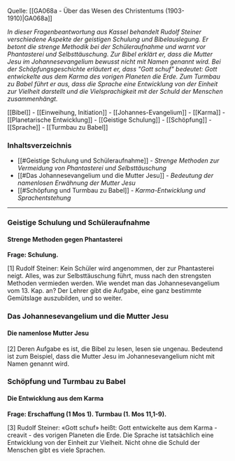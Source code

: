 Quelle: [[GA068a - Über das Wesen des Christentums (1903-1910)|GA068a]]

_In dieser Fragenbeantwortung aus Kassel behandelt Rudolf Steiner verschiedene Aspekte der geistigen Schulung und Bibelauslegung. Er betont die strenge Methodik bei der Schüleraufnahme und warnt vor Phantasterei und Selbsttäuschung. Zur Bibel erklärt er, dass die Mutter Jesu im Johannesevangelium bewusst nicht mit Namen genannt wird. Bei der Schöpfungsgeschichte erläutert er, dass "Gott schuf" bedeutet: Gott entwickelte aus dem Karma des vorigen Planeten die Erde. Zum Turmbau zu Babel führt er aus, dass die Sprache eine Entwicklung von der Einheit zur Vielheit darstellt und die Vielsprachigkeit mit der Schuld der Menschen zusammenhängt._

[[Bibel]] - [[Einweihung, Initiation]] - [[Johannes-Evangelium]] - [[Karma]] - [[Planetarische Entwicklung]] - [[Geistige Schulung]] - [[Schöpfung]] - [[Sprache]] - [[Turmbau zu Babel]]

### Inhaltsverzeichnis

- [[#Geistige Schulung und Schüleraufnahme]] - _Strenge Methoden zur Vermeidung von Phantasterei und Selbsttäuschung_
- [[#Das Johannesevangelium und die Mutter Jesu]] - _Bedeutung der namenlosen Erwähnung der Mutter Jesu_
- [[#Schöpfung und Turmbau zu Babel]] - _Karma-Entwicklung und Sprachentstehung_

---

### Geistige Schulung und Schüleraufnahme

#### Strenge Methoden gegen Phantasterei

**Frage: Schulung.**

[1] Rudolf Steiner: Kein Schüler wird angenommen, der zur Phantasterei neigt. Alles, was zur Selbsttäuschung führt, muss nach den strengsten Methoden vermieden werden. Wie wendet man das Johannesevangelium vom 13. Kap. an? Der Lehrer gibt die Aufgabe, eine ganz bestimmte Gemütslage auszubilden, und so weiter.

### Das Johannesevangelium und die Mutter Jesu

#### Die namenlose Mutter Jesu

[2] Deren Aufgabe es ist, die Bibel zu lesen, lesen sie ungenau. Bedeutend ist zum Beispiel, dass die Mutter Jesu im Johannesevangelium nicht mit Namen genannt wird.

### Schöpfung und Turmbau zu Babel

#### Die Entwicklung aus dem Karma

**Frage: Erschaffung (1 Mos 1). Turmbau (1. Mos 11,1-9).**

[3] Rudolf Steiner: «Gott schuf» heißt: Gott entwickelte aus dem Karma - creavit - des vorigen Planeten die Erde. Die Sprache ist tatsächlich eine Entwicklung von der Einheit zur Vielheit. Nicht ohne die Schuld der Menschen gibt es viele Sprachen.